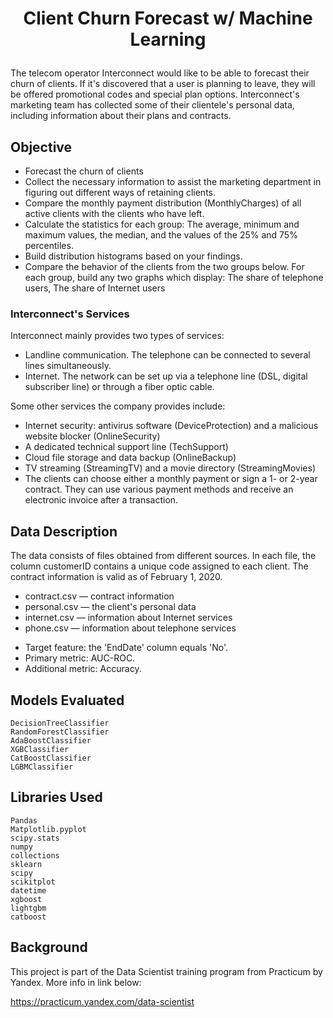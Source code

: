 # <p align='center'> Client Churn Forecast w/ Machine Learning </p> 

 The telecom operator Interconnect would like to be able to forecast their churn of clients. If it's discovered that a user is planning to leave, they will be offered promotional codes and special plan options. Interconnect's marketing team has collected some of their clientele's personal data, including information about their plans and contracts.
## Objective

 * Forecast the churn of clients
 * Collect the necessary information to assist the marketing department in figuring out different ways of retaining clients.
 * Compare the monthly payment distribution (MonthlyCharges) of all active clients with the clients who have left. 
 * Calculate the statistics for each group: The average, minimum and maximum values, the median, and the values of the 25% and 75% percentiles. 
 * Build distribution histograms based on your findings.
 * Compare the behavior of the clients from the two groups below. For each group, build any two graphs which display: The share of telephone users, The share of Internet users

### Interconnect's Services
 Interconnect mainly provides two types of services:

* Landline communication. The telephone can be connected to several lines simultaneously.
* Internet. The network can be set up via a telephone line (DSL, digital subscriber line) or through a fiber optic cable.

 Some other services the company provides include:

 * Internet security: antivirus software (DeviceProtection) and a malicious website blocker (OnlineSecurity)
 * A dedicated technical support line (TechSupport)
 * Cloud file storage and data backup (OnlineBackup)
 * TV streaming (StreamingTV) and a movie directory (StreamingMovies)
 * The clients can choose either a monthly payment or sign a 1- or 2-year contract. They can use various payment methods and receive an electronic invoice after a transaction.
 
 ## Data Description
 The data consists of files obtained from different sources. In each file, the column customerID contains a unique code assigned to each client. The contract information is valid as of February 1, 2020.
 * contract.csv — contract information
 * personal.csv — the client's personal data
 * internet.csv — information about Internet services
 * phone.csv — information about telephone services

  - Target feature: the 'EndDate' column equals 'No'.
  - Primary metric: AUC-ROC.
  - Additional metric: Accuracy.

  
  ##  Models Evaluated
    DecisionTreeClassifier
    RandomForestClassifier
    AdaBoostClassifier
    XGBClassifier
    CatBoostClassifier
    LGBMClassifier
    
  ##  Libraries Used
    Pandas
    Matplotlib.pyplot
    scipy.stats
    numpy
    collections
    sklearn
    scipy
    scikitplot
    datetime
    xgboost
    lightgbm
    catboost


## Background
This project is part of the Data Scientist training program from Practicum by Yandex. More info in link below:

https://practicum.yandex.com/data-scientist

 
